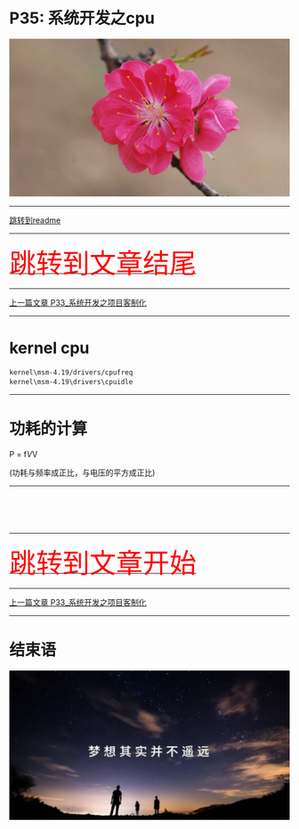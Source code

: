 # P35: 系统开发之cpu

<img src="../flower/flower_p25.png">

---

[跳转到readme](https://github.com/hfreeman2008/android_core_framework/blob/main/README-CN.md)


---

[<font face='黑体' color=#ff0000 size=40 >跳转到文章结尾</font>](#结束语)

---

[上一篇文章 P33_系统开发之项目客制化](https://github.com/hfreeman2008/android_core_framework/blob/main/P33_%E7%B3%BB%E7%BB%9F%E5%BC%80%E5%8F%91%E4%B9%8B%E9%A1%B9%E7%9B%AE%E5%AE%A2%E5%88%B6%E5%8C%96/%E7%B3%BB%E7%BB%9F%E5%BC%80%E5%8F%91%E4%B9%8B%E9%A1%B9%E7%9B%AE%E5%AE%A2%E5%88%B6%E5%8C%96.md)






---

# kernel cpu

```bash
kernel\msm-4.19/drivers/cpufreq
kernel\msm-4.19\drivers\cpuidle
```

---

# 功耗的计算

P = f*V*V 

(功耗与频率成正比，与电压的平方成正比)


---


```bash

```


```bash

```


```bash

```


```bash

```


```bash

```


---

[<font face='黑体' color=#ff0000 size=40 >跳转到文章开始</font>](#p35-系统开发之cpu)

---


[上一篇文章 P33_系统开发之项目客制化](https://github.com/hfreeman2008/android_core_framework/blob/main/P33_%E7%B3%BB%E7%BB%9F%E5%BC%80%E5%8F%91%E4%B9%8B%E9%A1%B9%E7%9B%AE%E5%AE%A2%E5%88%B6%E5%8C%96/%E7%B3%BB%E7%BB%9F%E5%BC%80%E5%8F%91%E4%B9%8B%E9%A1%B9%E7%9B%AE%E5%AE%A2%E5%88%B6%E5%8C%96.md)



---

# 结束语

<img src="../Images/end_001.png">